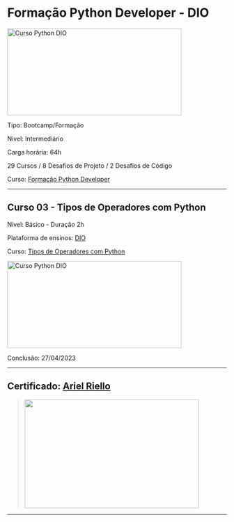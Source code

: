 # **Formação Python Developer - DIO**

<img src="https://hermes.dio.me/tracks/cover/ac0e208f-9ab9-471d-84ae-0107cfd2156a.png" alt="Curso Python DIO" width="400" height="200">

Tipo: Bootcamp/Formação

Nivel: Intermediário

Carga horária: 64h

29 Cursos / 8 Desafios de Projeto / 2 Desafios de Código

Curso: [Formação Python Developer](https://web.dio.me/track/formacao-python-developer)

---

## **Curso 03 - Tipos de Operadores com Python**

Nivel: Básico - Duração 2h

Plataforma de ensinos: [DIO](www.dio.me)

Curso: [Tipos de Operadores com Python](https://web.dio.me/course/tipos-de-operadores-com-python/learning/6df69727-d6c2-4956-b81b-2f3c21427c11?back=/track/formacao-python-developer&tab=undefined&moduleId=undefined)

<img src="https://hermes.dio.me/courses/cover/35a59ba3-1315-4b41-b620-784b8697966e_cover.png" alt="Curso Python DIO" width="400" height="200">


Conclusão: 27/04/2023

---
## Certificado: [Ariel Riello](https://www.dio.me/certificate/6A563CAC/share)
>
><img src="https://hermes.digitalinnovation.one/certificates/cover/6A563CAC.jpg" width="400" height="250">
---